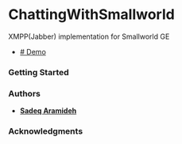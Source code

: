 # ChattingWithSmallworld
XMPP(Jabber) implementation for Smallworld GE


* [# Demo ](https://www.youtube.com/watch?v=iT73k5rZF3Q)

### Getting Started


### Authors

* [**Sadeq Aramideh**](https://github.com/Aramideh)

### Acknowledgments



